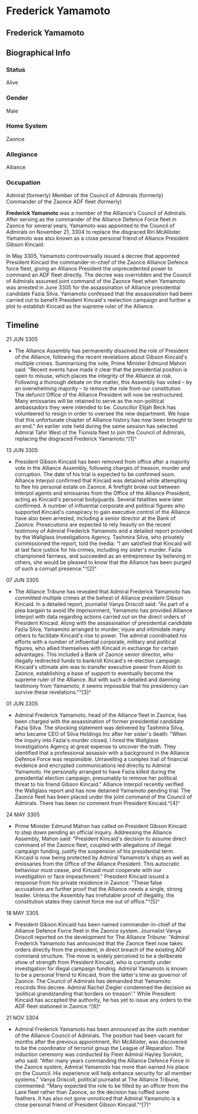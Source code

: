 # Frederick Yamamoto
## Frederick Yamamoto

		

## Biographical Info

### Status

Alive

### Gender

Male

### Home System

Zaonce

### Allegiance

Alliance

### Occupation

Admiral (formerly)
Member of the Council of Admirals (formerly)
Commander of the Zaonce ADF fleet (formerly)

**Frederick Yamamoto** was a member of the Alliance's Council of Admirals. After serving as the commander of the Alliance Defence Force fleet in Zaonce for several years, Yamamoto was appointed to the Council of Admirals on November 21, 3304 to replace the disgraced Riri McAllister. Yamamoto was also known as a close personal friend of Alliance President Gibson Kincaid.

In May 3305, Yamamoto controversially issued a decree that appointed President Kincaid the commander-in-chief of the Zaonce Alliance Defence force fleet, giving an Alliance President the unprecedented power to command an ADF fleet directly. The decree was overridden and the Council of Admirals assumed joint command of the Zaonce fleet when Yamamoto was arrested in June 3305 for the assassination of Alliance presidential candidate Fazia Silva. Yamamoto confessed that the assassination had been carried out to benefit President Kincaid's reelection campaign and further a plot to establish Kincaid as the supreme ruler of the Alliance.

## Timeline

21 JUN 3305

- The Alliance Assembly has permanently dissolved the role of President of the Alliance, following the recent revelations about Gibson Kincaid's multiple crimes. Summarising the vote, Prime Minister Edmund Mahon said: "Recent events have made it clear that the presidential position is open to misuse, which places the integrity of the Alliance at risk. Following a thorough debate on the matter, this Assembly has voted – by an overwhelming majority – to remove the role from our constitution. The defunct Office of the Alliance President will now be restructured. Many emissaries will be retained to serve as the non-political ambassadors they were intended to be. Councillor Elijah Beck has volunteered to resign in order to oversee the new department. We hope that this unfortunate chapter of Alliance history has now been brought to an end." An earlier vote held during the same session has selected Admiral Tahir West of the Tionisla fleet to join the Council of Admirals, replacing the disgraced Frederick Yamamoto.^[1]^

13 JUN 3305

- President Gibson Kincaid has been removed from office after a majority vote in the Alliance Assembly, following charges of treason, murder and corruption. The date of his trial is expected to be confirmed soon. Alliance Interpol confirmed that Kincaid was detained while attempting to flee his personal estate on Zaonce. A firefight broke out between Interpol agents and emissaries from the Office of the Alliance President, acting as Kincaid's personal bodyguards. Several fatalities were later confirmed. A number of influential corporate and political figures who supported Kincaid's conspiracy to gain executive control of the Alliance have also been arrested, including a senior director at the Bank of Zaonce. Prosecutions are expected to rely heavily on the recent testimony of Admiral Frederick Yamamoto and a detailed report provided by the Wallglass Investigations Agency. Tashmira Silva, who privately commissioned the report, told the media: "I am satisfied that Kincaid will at last face justice for his crimes, including my sister's murder. Fazia championed fairness, and succeeded as an entrepreneur by believing in others, she would be pleased to know that the Alliance has been purged of such a corrupt presence."^[2]^

07 JUN 3305

- The Alliance Tribune has revealed that Admiral Frederick Yamamoto has committed multiple crimes at the behest of Alliance president Gibson Kincaid. In a detailed report, journalist Vanya Driscoll said: "As part of a plea bargain to avoid life imprisonment, Yamamoto has provided Alliance Interpol with data regarding actions carried out on the direct orders of President Kincaid. Along with the assassination of presidential candidate Fazia Silva, Yamamoto arranged to murder, injure and intimidate many others to facilitate Kincaid's rise to power. The admiral coordinated his efforts with a number of influential corporate, military and political figures, who allied themselves with Kincaid in exchange for certain advantages. This included a Bank of Zaonce senior director, who illegally redirected funds to bankroll Kincaid's re-election campaign. Kincaid's ultimate aim was to transfer executive power from Alioth to Zaonce, establishing a base of support to eventually become the supreme ruler of the Alliance. But with such a detailed and damning testimony from Yamamoto, it seems impossible that his presidency can survive these revelations."^[3]^

01 JUN 3305

- Admiral Frederick Yamamoto, head of the Alliance fleet in Zaonce, has been charged with the assassination of former presidential candidate Fazia Silva. The shocking statement was delivered by Tashmira Silva, who became CEO of Silva Holdings Inc after her sister's death: "When the inquiry into Fazia's murder closed, I hired the Wallglass Investigations Agency at great expense to uncover the truth. They identified that a professional assassin with a background in the Alliance Defence Force was responsible. Unravelling a complex trail of financial evidence and encrypted communications led directly to Admiral Yamamoto. He personally arranged to have Fazia killed during the presidential election campaign, presumably to remove her political threat to his friend Gibson Kincaid." Alliance Interpol recently verified the Wallglass report and has now detained Yamamoto pending trial. The Zaonce fleet has been placed under the joint command of the Council of Admirals. There has been no comment from President Kincaid.^[4]^

24 MAY 3305

- Prime Minister Edmund Mahon has called on President Gibson Kincaid to step down pending an official inquiry. Addressing the Alliance Assembly, Mahon said: "President Kincaid's decision to assume direct command of the Zaonce fleet, coupled with allegations of illegal campaign funding, justify the suspension of his presidential term. Kincaid is now being protected by Admiral Yamamoto's ships as well as emissaries from the Office of the Alliance President. This autocratic behaviour must cease, and Kincaid must cooperate with our investigation or face impeachment." President Kincaid issued a response from his private residence in Zaonce: "These false accusations are further proof that the Alliance needs a single, strong leader. Unless the Assembly has irrefutable proof of illegality, the constitution states they cannot force me out of office."^[5]^

18 MAY 3305

- President Gibson Kincaid has been named commander-in-chief of the Alliance Defence Force fleet in the Zaonce system. Journalist Vanya Driscoll reported on the development for The Alliance Tribune: "Admiral Frederick Yamamoto has announced that the Zaonce fleet now takes orders directly from the president, in direct breach of the existing ADF command structure. The move is widely perceived to be a deliberate show of strength from President Kincaid, who is currently under investigation for illegal campaign funding. Admiral Yamamoto is known to be a personal friend to Kincaid, from the latter's time as governor of Zaonce. The Council of Admirals has demanded that Yamamoto rescinds this decree. Admiral Rachel Ziegler condemned the decision as 'political grandstanding that borders on treason'." While President Kincaid has accepted the authority, he has yet to issue any orders to the ADF fleet stationed in Zaonce.^[6]^

21 NOV 3304

- Admiral Frederick Yamamoto has been announced as the sixth member of the Alliance Council of Admirals. The position had been vacant for months after the previous appointment, Riri McAllister, was discovered to be the coordinator of terrorist group the League of Reparation. The induction ceremony was conducted by Fleet Admiral Hayley Sorokin, who said: "After many years commanding the Alliance Defence Force in the Zaonce system, Admiral Yamamoto has more than earned his place on the Council. His experience will help enhance security for all member systems." Vanya Driscoll, political journalist at The Alliance Tribune, commented: "Many expected the role to be filled by an officer from the Lave fleet rather than Zaonce, so the decision has ruffled some feathers. It has also not gone unnoticed that Admiral Yamamoto is a close personal friend of President Gibson Kincaid."^[7]^